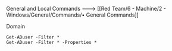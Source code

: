 
General and Local Commands ---> [[Red Team/6 - Machine/2 - Windows/General/Commands/• General Commands]]

Domain
```Terminal
Get-ADuser -Filter *
Get-ADuser -Filter * -Properties *
```